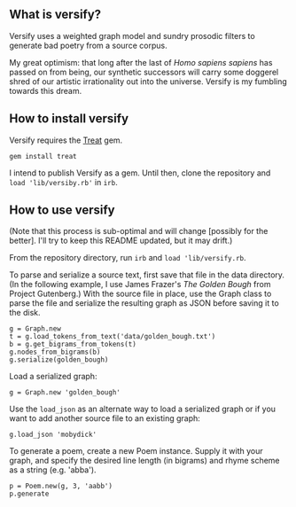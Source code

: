 ## What is versify?

Versify uses a weighted graph model and sundry prosodic filters to generate bad poetry from a source corpus.

My great optimism: that long after the last of *Homo sapiens sapiens* has passed on from
being, our synthetic successors will carry some doggerel shred of our artistic irrationality
out into the universe. Versify is my fumbling towards this dream.

## How to install versify

Versify requires the [Treat](https://github.com/louismullie/treat) gem.

    gem install treat

I intend to publish Versify as a gem. Until then, clone the repository
and `load 'lib/versiby.rb'` in `irb`.

## How to use versify

(Note that this process is sub-optimal and will change [possibly for the better].
I'll try to keep this README updated, but it may drift.)

From the repository directory, run `irb` and `load 'lib/versify.rb`.

To parse and serialize a source text, first save that file in the data directory. (In the following example,
I use James Frazer's *The Golden Bough* from Project Gutenberg.) With the source file in place, use the Graph
class to parse the file and serialize the resulting graph as JSON before saving it to the disk.

    g = Graph.new
    t = g.load_tokens_from_text('data/golden_bough.txt')
    b = g.get_bigrams_from_tokens(t)
    g.nodes_from_bigrams(b)
    g.serialize(golden_bough)

Load a serialized graph:

    g = Graph.new 'golden_bough'

Use the `load_json` as an alternate way to load a serialized graph or if you want to add another source file to an
existing graph:

    g.load_json 'mobydick'
    
To generate a poem, create a new Poem instance. Supply it with your graph, and specify the desired line length (in bigrams)
and rhyme scheme as a string (e.g. 'abba').

    p = Poem.new(g, 3, 'aabb')
    p.generate

